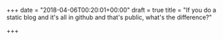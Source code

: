 +++
date = "2018-04-06T00:20:01+00:00"
draft = true
title = "If you do a static blog and it's all in github and that's public, what's the difference?"

+++

